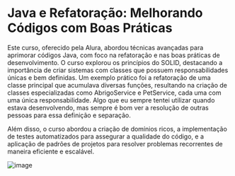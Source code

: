 # Java e Refatoração: Melhorando Códigos com Boas Práticas

Este curso, oferecido pela Alura, abordou técnicas avançadas para aprimorar códigos Java, com foco na refatoração e nas boas práticas de desenvolvimento. O curso explorou os princípios do SOLID, destacando a importância de criar sistemas com classes que possuem responsabilidades únicas e bem definidas. Um exemplo prático foi a refatoração de uma classe principal que acumulava diversas funções, resultando na criação de classes especializadas como AbrigoService e PetService, cada uma com uma única responsabilidade. Algo que eu sempre tentei utilizar quando estava desenvolvendo, mas sempre é bom ver a resolução de outras pessoas para essa definição e separação.

Além disso, o curso abordou a criação de domínios ricos, a implementação de testes automatizados para assegurar a qualidade do código, e a aplicação de padrões de projetos para resolver problemas recorrentes de maneira eficiente e escalável.

![image](https://github.com/user-attachments/assets/a874e7b1-aaf1-4c8d-a054-146cb9b425f8)
